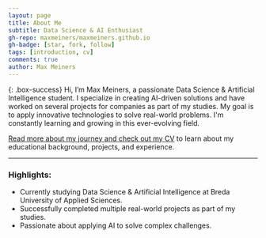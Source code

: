 ```yaml
---
layout: page
title: About Me
subtitle: Data Science & AI Enthusiast
gh-repo: maxmeiners/maxmeiners.github.io
gh-badge: [star, fork, follow]
tags: [introduction, cv]
comments: true
author: Max Meiners
---
```


{: .box-success}
Hi, I’m Max Meiners, a passionate Data Science & Artificial Intelligence student. I specialize in creating AI-driven solutions and have worked on several projects for companies as part of my studies. My goal is to apply innovative technologies to solve real-world problems. I'm constantly learning and growing in this ever-evolving field.

<!--more-->

[Read more about my journey and check out my CV](your-cv-page-url) to learn about my educational background, projects, and experience.

---

### Highlights:
- Currently studying Data Science & Artificial Intelligence at Breda University of Applied Sciences.
- Successfully completed multiple real-world projects as part of my studies.
- Passionate about applying AI to solve complex challenges.
